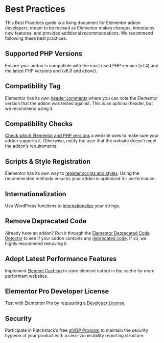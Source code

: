 # Best Practices

<Badge type="tip" vertical="top" text="Elementor Core" /> <Badge type="warning" vertical="top" text="Basic" />

This Best Practices guide is a living document for Elementor addon developers, meant to be revised as Elementor makes changes, introduces new features, and provides additional recommendations. We recommend following these best practices.

## Supported PHP Versions

Ensure your addon is compatible with the most used PHP version (v7.4) and the latest PHP versions and (v8.0 and above).

## Compatibility Tag

Elementor has its own [header comments](https://developers.elementor.com/docs/addons/plugin-header/) where you can note the Elementor version that the addon was tested against. This is an optional header, but we recommend using it.

## Compatibility Checks

[Check which Elementor and PHP versions](https://developers.elementor.com/docs/addons/compatibility/) a website uses to make sure your addon supports it. Otherwise, notify the user that the website doesn’t meet the addon’s requirements.

## Scripts & Style Registration

Elementor has its own way to [register scripts and styles](https://developers.elementor.com/docs/scripts-styles/). Using the recommended methods ensures your addon is optimized for performance.

## Internationalization

Use WordPress functions to [internationalize](https://developer.wordpress.org/apis/internationalization/internationalization-functions/) your strings.

## Remove Deprecated Code

Already have an addon? Run it through the [Elementor Deprecated Code Detector](https://github.com/matipojo/elementor-deprecated-code-detector) to see if your addon contains any [deprecated code](https://developers.elementor.com/docs/deprecations). If so, we highly recommend removing it.

## Adopt Latest Performance Features

Implement [Element Caching](https://developers.elementor.com/elementor-3-22-developers-update/) to store element output in the cache for more performant websites.

## Elementor Pro Developer License

Test with Elementor Pro by requesting a [Developer License](https://elementor.com/pages/addon-developers-corner/).

## Security

Participate in Patchstack’s free [mVDP Program](https://elemn.to/patchstack-for-plugins) to maintain the security hygiene of your product with a clear vulnerability reporting structure.
